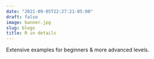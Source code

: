 ```yaml
---
date: "2021-09-05T22:27:21-05:00"
draft: false
image: banner.jpg
slug: blogs
title: R in details
---
```


Extensive examples for beginners & more advanced levels.